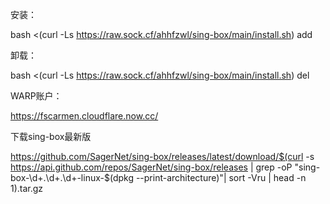 安装：

bash <(curl -Ls https://raw.sock.cf/ahhfzwl/sing-box/main/install.sh) add


卸载：

bash <(curl -Ls https://raw.sock.cf/ahhfzwl/sing-box/main/install.sh) del


WARP账户：

https://fscarmen.cloudflare.now.cc/


下载sing-box最新版

https://github.com/SagerNet/sing-box/releases/latest/download/$(curl -s https://api.github.com/repos/SagerNet/sing-box/releases | grep -oP "sing-box-\d+\.\d+\.\d+-linux-$(dpkg --print-architecture)"| sort -Vru | head -n 1).tar.gz

